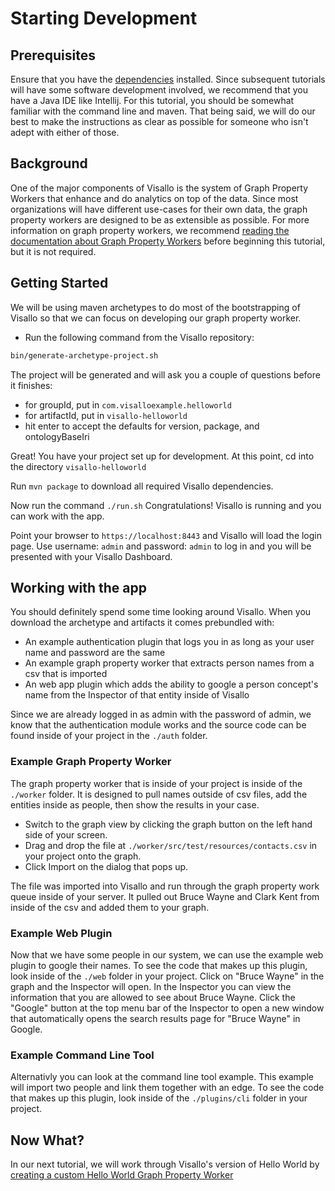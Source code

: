 # Starting Development

## Prerequisites

Ensure that you have the [dependencies](../getting-started/dependencies.md) installed.  Since subsequent tutorials will have some software development involved, we recommend that you have a Java IDE like Intellij.  For this tutorial, you should be somewhat familiar with the command line and maven.  That being said, we will do our best to make the instructions as clear as possible for someone who isn't adept with either of those.

## Background

One of the major components of Visallo is the system of Graph Property Workers that enhance and do analytics on top of the data.  Since most organizations will have different use-cases for their own data, the graph property workers are designed to be as extensible as possible.  For more information on graph property workers, we recommend [reading the documentation about Graph Property Workers](../extension-points/back-end/graphpropertyworkers.md) before beginning this tutorial, but it is not required.  

## Getting Started

We will be using maven archetypes to do most of the bootstrapping of Visallo so that we can focus on developing our graph property worker.

* Run the following command from the Visallo repository:

```bash
bin/generate-archetype-project.sh
```

The project will be generated and will ask you a couple of questions before it finishes:

* for groupId, put in ```com.visalloexample.helloworld```
* for artifactId, put in ```visallo-helloworld```
* hit enter to accept the defaults for version, package, and ontologyBaseIri

Great!  You have your project set up for development.  At this point, cd into the directory ```visallo-helloworld```

Run ```mvn package``` to download all required Visallo dependencies. 

Now run the command ```./run.sh```  Congratulations!  Visallo is running and you can work with the app. 

Point your browser to `https://localhost:8443` and Visallo will load the login page.  Use username: ```admin``` and password: ```admin``` to log in and you will be presented with your Visallo Dashboard.

## Working with the app

You should definitely spend some time looking around Visallo.  When you download the archetype and artifacts it comes prebundled with:

* An example authentication plugin that logs you in as long as your user name and password are the same
* An example graph property worker that extracts person names from a csv that is imported
* An web app plugin which adds the ability to google a person concept's name from the Inspector of that entity inside of Visallo

Since we are already logged in as admin with the password of admin, we know that the authentication module works and the source code can be found inside of your project in the ```./auth``` folder.

### Example Graph Property Worker

The graph property worker that is inside of your project is inside of the ```./worker``` folder.  It is designed to pull names outside of csv files, add the entities inside as people, then show the results in your case.

* Switch to the graph view by clicking the graph button on the left hand side of your screen.
* Drag and drop the file at ```./worker/src/test/resources/contacts.csv``` in your project onto the graph.
* Click Import on the dialog that pops up.

The file was imported into Visallo and run through the graph property work queue inside of your server.  It pulled out Bruce Wayne and Clark Kent from inside of the csv and added them to your graph.

### Example Web Plugin

Now that we have some people in our system, we can use the example web plugin to google their names.  To see the code that makes up this plugin, look inside of the ```./web``` folder in your project.  Click on "Bruce Wayne" in the graph and the Inspector will open.  In the Inspector you can view the information that you are allowed to see about Bruce Wayne.  Click the "Google" button at the top menu bar of the Inspector to open a new window that automatically opens the search results page for "Bruce Wayne" in Google.  

### Example Command Line Tool

Alternativly you can look at the command line tool example. This example will import two people and link them together with an edge. To see the code that makes up this plugin, look inside of the ```./plugins/cli``` folder in your project.

## Now What?

In our next tutorial, we will work through Visallo's version of Hello World  by [creating a custom Hello World Graph Property Worker](helloworldgpw.md)
